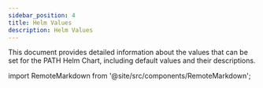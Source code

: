 ```yaml
---
sidebar_position: 4
title: Helm Values
description: Helm Values
---
```


This document provides detailed information about the values that can be set for the PATH Helm Chart, including default values and their descriptions.

import RemoteMarkdown from '@site/src/components/RemoteMarkdown';

<!-- TODO_MVP(@commoddity): Update this embed to point to `main` branch once PR #62 merged:
https://github.com/buildwithgrove/helm-charts/pull/62 -->
<RemoteMarkdown src="https://raw.githubusercontent.com/buildwithgrove/helm-charts/refs/heads/guard-docs/charts/path/docs/values.md" />
